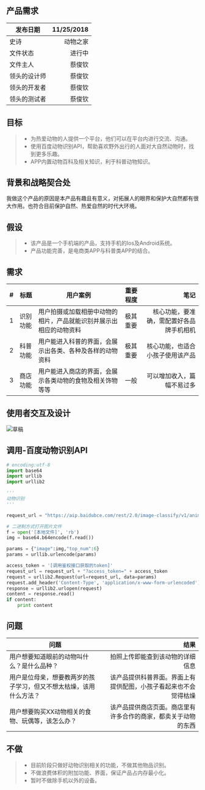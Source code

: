 ## 产品需求
| 发布日期 | 11/25/2018 |
| --------   | -----:  |
| 史诗 | 动物之家 | 
| 文件状态 | 进行中 | 
| 文件主人 | 蔡俊钦 | 
| 领头的设计师  | 蔡俊钦 | 
| 领头的开发者  | 蔡俊钦 | 
| 领头的测试者  | 蔡俊钦 | 

## 目标
> * 为热爱动物的人提供一个平台，他们可以在平台内进行交流、沟通。
> * 使用百度动物识别API，帮助喜欢野外出行的人面对大自然动物时，找到更多乐趣。
> * APP内置动物百科及相关知识，利于科普动物知识。

## 背景和战略契合处
  我做这个产品的原因是本产品有趣且有意义，对拓展人的眼界和保护大自然都有很大作用。也符合目前保护自然、热爱自然的时代大环境。

## 假设
> * 该产品是一个手机端的产品，支持手机的Ios及Android系统。
> * 产品功能完善，是电商类APP与科普类APP的结合。

## 需求
| # | 标题 | 用户案例 | 重要程度 | 笔记 |
| --------   | -----| ----  |--------   |-----:  |
| 1 | 识别功能 | 用户拍摄或加载相册中动物的相片，产品就能识别并展示出相应的动物资料 | 极其重要 | 核心功能，要准确，需配置好各品牌手机相机 |
| 2 | 科普功能 | 用户能进入科普的界面，会展示出各类、各种及各样的动物资料  | 极其重要 | 核心功能，也适合小孩子使用该产品 |
| 3 | 商店功能 | 用户能进入商店的界面，会展示各类动物的食物及相关饰物等等  | 一般 | 可以增加收入，篇幅不易过多 |
 
## 使用者交互及设计
  ![草稿](还没有...)
  
## 调用-百度动物识别API
```python
# encoding:utf-8
import base64
import urllib
import urllib2

'''
动物识别
'''

request_url = "https://aip.baidubce.com/rest/2.0/image-classify/v1/animal"

# 二进制方式打开图片文件
f = open('[本地文件]', 'rb')
img = base64.b64encode(f.read())

params = {"image":img,"top_num":6}
params = urllib.urlencode(params)

access_token = '[调用鉴权接口获取的token]'
request_url = request_url + "?access_token=" + access_token
request = urllib2.Request(url=request_url, data=params)
request.add_header('Content-Type', 'application/x-www-form-urlencoded')
response = urllib2.urlopen(request)
content = response.read()
if content:
    print content
```

## 问题
| 问题 | 结果 |
| --------   | -----:  |
| 用户想要知道眼前的动物叫什么？是什么品种？ | 拍照上传即能查到该动物的详细信息 | 
| 用户是位母亲，想要教两岁的孩子学习，但又不想太枯燥，该用什么方法？ |  该产品提供科普界面。界面上有提供配图，小孩子看起来也不会觉得枯燥 | 
| 用户想要购买XX动物相关的食物、玩偶等，该怎么办？ | 该产品提供商店页面。商店里有许多合作的商家，都卖关于动物的东西 | 

## 不做
> * 目前阶段只做好动物识别相关的功能，不做其他物品识别。
> * 不做浪费体积的附加功能、界面，保证产品占内存最小化。
> * 暂时不做除手机以外的设备。

